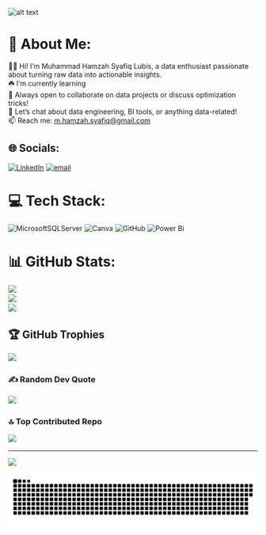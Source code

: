 ![alt text](https://media1.giphy.com/media/v1.Y2lkPTc5MGI3NjExMmZsaGFyMWRlMWtqMmo2bTd6eXZ0bWFsYnZiYm95b3RiNDJnNDJkeCZlcD12MV9pbnRlcm5hbF9naWZfYnlfaWQmY3Q9Zw/iu7B5XKE6NsE8/giphy.gif)

# 💫 About Me:
🙋‍♂️ Hi! I’m Muhammad Hamzah Syafiq Lubis, a data enthusiast passionate about turning raw data into actionable insights.  <br>☘️ I’m currently learning<br>🌟 Always open to collaborate on data projects or discuss optimization tricks!<br>💬 Let’s chat about data engineering, BI tools, or anything data-related! <br>📫 Reach me: m.hamzah.syafiq@gmail.com


## 🌐 Socials:
[![LinkedIn](https://img.shields.io/badge/LinkedIn-%230077B5.svg?logo=linkedin&logoColor=white)](https://linkedin.com/in/www.linkedin.com/in/mhamzahsyafiqlubis) [![email](https://img.shields.io/badge/Email-D14836?logo=gmail&logoColor=white)](mailto:m.hamzah.syafiq@gmail.com) 

# 💻 Tech Stack:
![MicrosoftSQLServer](https://img.shields.io/badge/Microsoft%20SQL%20Server-CC2927?style=flat&logo=microsoft%20sql%20server&logoColor=white) ![Canva](https://img.shields.io/badge/Canva-%2300C4CC.svg?style=flat&logo=Canva&logoColor=white) ![GitHub](https://img.shields.io/badge/github-%23121011.svg?style=flat&logo=github&logoColor=white) ![Power Bi](https://img.shields.io/badge/power_bi-F2C811?style=flat&logo=powerbi&logoColor=black)
# 📊 GitHub Stats:
![](https://github-readme-stats.vercel.app/api?username=HamzahLubis&theme=neon&hide_border=true&include_all_commits=false&count_private=false)<br/>
![](https://nirzak-streak-stats.vercel.app/?user=HamzahLubis&theme=neon&hide_border=true)<br/>
![](https://github-readme-stats.vercel.app/api/top-langs/?username=HamzahLubis&theme=neon&hide_border=true&include_all_commits=false&count_private=false&layout=compact)

## 🏆 GitHub Trophies
![](https://github-profile-trophy.vercel.app/?username=HamzahLubis&theme=radical&no-frame=false&no-bg=false&margin-w=4)

### ✍️ Random Dev Quote
![](https://quotes-github-readme.vercel.app/api?type=vetical&theme=dark)

### 🔝 Top Contributed Repo
![](https://github-contributor-stats.vercel.app/api?username=HamzahLubis&limit=5&theme=neon&combine_all_yearly_contributions=true)

---
[![](https://visitcount.itsvg.in/api?id=HamzahLubis&icon=10&color=13)](https://visitcount.itsvg.in)

<picture>
  <source media="(prefers-color-scheme: dark)" srcset="https://raw.githubusercontent.com/HamzahLubis/HamzahLubis/output/github-snake-dark.svg" />
  <source media="(prefers-color-scheme: light)" srcset="https://raw.githubusercontent.com/HamzahLubis/HamzahLubis/output/github-snake.svg" />
  <img alt="github-snake" src="https://raw.githubusercontent.com/HamzahLubis/HamzahLubis/output/github-snake.svg" />
</picture>

